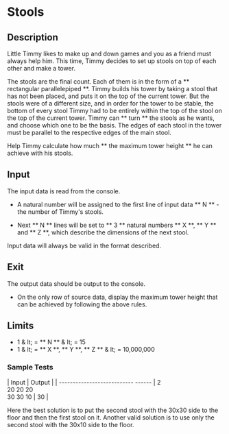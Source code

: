 # Stools

## Description

Little Timmy likes to make up and down games and you as a friend must always help him. This time, Timmy decides to set up stools on top of each other and make a tower.

The stools are the final count. Each of them is in the form of a ** rectangular parallelepiped **. Timmy builds his tower by taking a stool that has not been placed, and puts it on the top of the current tower. But the stools were of a different size, and in order for the tower to be stable, the bottom of every stool Timmy had to be entirely within the top of the stool on the top of the current tower. Timmy can ** turn ** the stools as he wants, and choose which one to be the basis. The edges of each stool in the tower must be parallel to the respective edges of the main stool.

Help Timmy calculate how much ** the maximum tower height ** he can achieve with his stools.

## Input

The input data is read from the console.

- A natural number will be assigned to the first line of input data ** N ** - the number of Timmy's stools.

- Next ** N ** lines will be set to ** 3 ** natural numbers ** X **, ** Y ** and ** Z **, which describe the dimensions of the next stool.

Input data will always be valid in the format described.

## Exit

The output data should be output to the console.

- On the only row of source data, display the maximum tower height that can be achieved by following the above rules.

## Limits

- 1 & lt; = ** N ** & lt; = 15
- 1 & lt; = ** X **, ** Y **, ** Z ** & lt; = 10,000,000

### Sample Tests

| Input | Output |
| --------------------------- ------
| 2 <br/> 20 20 20 <br/> 30 30 10 | 30 |

Here the best solution is to put the second stool with the 30x30 side to the floor and then the first stool on it. Another valid solution is to use only the second stool with the 30x10 side to the floor.
